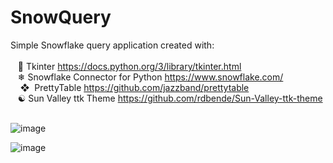 # SnowQuery
Simple Snowflake query application created with: <br>
<br>
&nbsp;&nbsp;&nbsp;🐍 Tkinter https://docs.python.org/3/library/tkinter.html <br>
&nbsp;&nbsp;&nbsp;❄ Snowflake Connector for Python https://www.snowflake.com/ <br>
&nbsp;&nbsp;&nbsp;&nbsp;❖&nbsp;&nbsp;PrettyTable https://github.com/jazzband/prettytable <br>
&nbsp;&nbsp;&nbsp;☯&nbsp;Sun Valley ttk Theme https://github.com/rdbende/Sun-Valley-ttk-theme <br>
<br>

![image](https://github.com/dwelden/SnowQuery/assets/11447810/bd893d46-d5a5-40d1-91c6-a457d1874210)

![image](https://github.com/dwelden/SnowQuery/assets/11447810/62401545-0651-4a27-8af0-fd5114a3a9a8)
